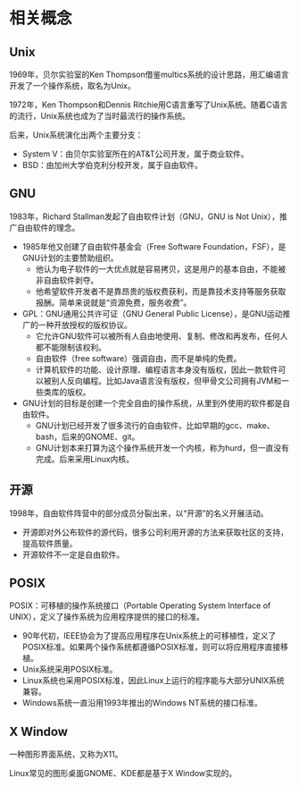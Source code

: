 # 相关概念

## Unix

1969年，贝尔实验室的Ken Thompson借鉴multics系统的设计思路，用汇编语言开发了一个操作系统，取名为Unix。<br />

1972年，Ken Thompson和Dennis Ritchie用C语言重写了Unix系统。随着C语言的流行，Unix系统也成为了当时最流行的操作系统。

后来，Unix系统演化出两个主要分支：

- System V：由贝尔实验室所在的AT&T公司开发，属于商业软件。
- BSD：由加州大学伯克利分校开发，属于自由软件。

## GNU

1983年，Richard Stallman发起了自由软件计划（GNU，GNU is Not Unix），推广自由软件的理念。

- 1985年他又创建了自由软件基金会（Free Software Foundation，FSF），是GNU计划的主要赞助组织。
  - 他认为电子软件的一大优点就是容易拷贝，这是用户的基本自由，不能被非自由软件剥夺。
  - 他希望软件开发者不是靠昂贵的版权费获利，而是靠技术支持等服务获取报酬。简单来说就是“资源免费，服务收费”。
- GPL：GNU通用公共许可证（GNU General Public License），是GNU运动推广的一种开放授权的版权协议。
  - 它允许GNU软件可以被所有人自由地使用、复制、修改和再发布，任何人都不能限制该权利。
  - 自由软件（free software）强调自由，而不是单纯的免费。
  - 计算机软件的功能、设计原理、编程语言本身没有版权，因此一款软件可以被别人反向编程。比如Java语言没有版权，但甲骨文公司拥有JVM和一些类库的版权。
- GNU计划的目标是创建一个完全自由的操作系统，从里到外使用的软件都是自由软件。
  - GNU计划已经开发了很多流行的自由软件，比如早期的gcc、make、bash，后来的GNOME、git。
  - GNU计划本来打算为这个操作系统开发一个内核，称为hurd，但一直没有完成。后来采用Linux内核。

## 开源

1998年，自由软件阵营中的部分成员分裂出来，以“开源”的名义开展活动。
- 开源即对外公布软件的源代码，很多公司利用开源的方法来获取社区的支持，提高软件质量。
- 开源软件不一定是自由软件。

## POSIX

POSIX：可移植的操作系统接口（Portable Operating System Interface of UNIX），定义了操作系统为应用程序提供的接口的标准。
- 90年代初，IEEE协会为了提高应用程序在Unix系统上的可移植性，定义了POSIX标准。如果两个操作系统都遵循POSIX标准，则可以将应用程序直接移植。
- Unix系统采用POSIX标准。
- Linux系统也采用POSIX标准，因此Linux上运行的程序能与大部分UNIX系统兼容。
- Windows系统一直沿用1993年推出的Windows NT系统的接口标准。

## X Window

一种图形界面系统，又称为X11。

Linux常见的图形桌面GNOME、KDE都是基于X Window实现的。
